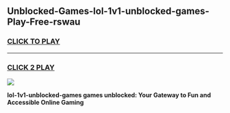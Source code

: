 
## Unblocked-Games-lol-1v1-unblocked-games-Play-Free-rswau
<h3>
<a href="https://premium76.site?title=lol-1v1-unblocked-games&ref=18A1">CLICK TO PLAY</a></h3>
<hr>

<h3>
<a href="https://premium76.site?title=lol-1v1-unblocked-games&ref=18A1">CLICK 2 PLAY</a>
  
</h3>

<a href="https://premium76.site?title=lol-1v1-unblocked-games&ref=18A1"><img src="https://clearcache.store/games.png"></a>


**lol-1v1-unblocked-games games unblocked: Your Gateway to Fun and Accessible Online Gaming**
